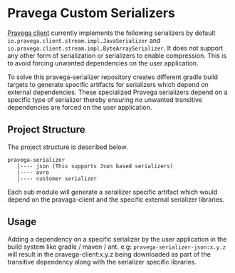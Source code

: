# Pravega Custom Serializers

[Pravega client](https://github.com/pravega/pravega/client) currently implements the following serializers by default `io.pravega.client.stream.impl.JavaSerializer` and `io.pravega.client.stream.impl.ByteArraySerializer`. It does not support any other form of serialization or serializers to enable compression. This is to avoid forcing unwanted dependencies on the user application.

To solve this pravega-serializer repository creates different gradle build targets to generate specific artifacts for serializers which depend on external dependencies. These specialized Pravega serializers depend on a specific type of serializer thereby ensuring no unwanted transitive dependencies are forced on the user application.

## Project Structure

The project structure is described below.
```
pravega-serializer
   |---- json (This supports Json based serializers)
   |---- avro 
   |---- customer serializer
```   
   Each sub module will generate a serailizer specific artifact which would depend on the pravaga-client and the specific external serializer libraries.
   
## Usage
Adding a dependency on a specific serializer by the user application in the build system like gradle / maven / ant.
e.g: `pravega-serializer-json:x.y.z` will result in the pravega-client:x.y.z being downloaded as part of the transitive dependency along with the serializer specific libraries.
